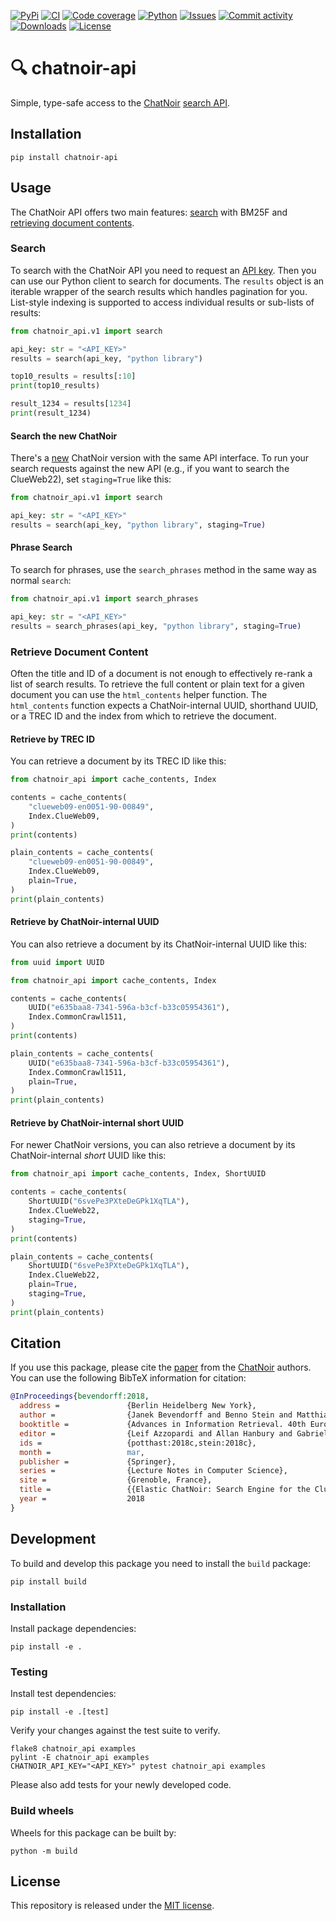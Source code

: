 [![PyPi](https://img.shields.io/pypi/v/chatnoir-api?style=flat-square)](https://pypi.org/project/chatnoir-api/)
[![CI](https://img.shields.io/github/actions/workflow/status/chatnoir-eu/chatnoir-api/ci.yml?branch=main&style=flat-square)](https://github.com/chatnoir-eu/chatnoir-api/actions/workflows/ci.yml)
[![Code coverage](https://img.shields.io/codecov/c/github/chatnoir-eu/chatnoir-api?style=flat-square)](https://codecov.io/github/chatnoir-eu/chatnoir-api/)
[![Python](https://img.shields.io/pypi/pyversions/chatnoir-api?style=flat-square)](https://pypi.org/project/chatnoir-api/)
[![Issues](https://img.shields.io/github/issues/chatnoir-eu/chatnoir-api?style=flat-square)](https://github.com/chatnoir-eu/chatnoir-api/issues)
[![Commit activity](https://img.shields.io/github/commit-activity/m/chatnoir-eu/chatnoir-api?style=flat-square)](https://github.com/chatnoir-eu/chatnoir-api/commits)
[![Downloads](https://img.shields.io/pypi/dm/chatnoir-api?style=flat-square)](https://pypi.org/project/chatnoir-api/)
[![License](https://img.shields.io/github/license/chatnoir-eu/chatnoir-api?style=flat-square)](LICENSE)

# 🔍 chatnoir-api

Simple, type-safe access to the [ChatNoir](https://chatnoir.eu/) [search API](https://chatnoir.eu/doc/api/).

## Installation

```shell
pip install chatnoir-api
```

## Usage
The ChatNoir API offers two main features: [search](#search) with BM25F and [retrieving document contents](#retrieve-document-content).

### Search
To search with the ChatNoir API you need to request an [API key](https://chatnoir.eu/apikey/).
Then you can use our Python client to search for documents.
The `results` object is an iterable wrapper of the search results which handles pagination for you.
List-style indexing is supported to access individual results or sub-lists of results:

```python
from chatnoir_api.v1 import search

api_key: str = "<API_KEY>"
results = search(api_key, "python library")

top10_results = results[:10]
print(top10_results)

result_1234 = results[1234]
print(result_1234)
```

#### Search the new ChatNoir
There's a [new](https://chatnoir.web.webis.de/) ChatNoir version with the same API interface. To run your search requests against the new API (e.g., if you want to search the ClueWeb22), set `staging=True` like this:

```python
from chatnoir_api.v1 import search

api_key: str = "<API_KEY>"
results = search(api_key, "python library", staging=True)
```

#### Phrase Search
To search for phrases, use the `search_phrases` method in the same way as normal `search`:

```python
from chatnoir_api.v1 import search_phrases

api_key: str = "<API_KEY>"
results = search_phrases(api_key, "python library", staging=True)
```

### Retrieve Document Content
Often the title and ID of a document is not enough to effectively re-rank a list of search results.
To retrieve the full content or plain text for a given document you can use the `html_contents` helper function.
The `html_contents` function expects a ChatNoir-internal UUID, shorthand UUID, or a TREC ID 
and the index from which to retrieve the document.

#### Retrieve by TREC ID
You can retrieve a document by its TREC ID like this:

```python
from chatnoir_api import cache_contents, Index

contents = cache_contents(
    "clueweb09-en0051-90-00849",
    Index.ClueWeb09,
)
print(contents)

plain_contents = cache_contents(
    "clueweb09-en0051-90-00849",
    Index.ClueWeb09,
    plain=True,
)
print(plain_contents)
```

#### Retrieve by ChatNoir-internal UUID
You can also retrieve a document by its ChatNoir-internal UUID like this:

```python
from uuid import UUID

from chatnoir_api import cache_contents, Index

contents = cache_contents(
    UUID("e635baa8-7341-596a-b3cf-b33c05954361"),
    Index.CommonCrawl1511,
)
print(contents)

plain_contents = cache_contents(
    UUID("e635baa8-7341-596a-b3cf-b33c05954361"),
    Index.CommonCrawl1511,
    plain=True,
)
print(plain_contents)
```

#### Retrieve by ChatNoir-internal short UUID
For newer ChatNoir versions, you can also retrieve a document by its ChatNoir-internal _short_ UUID like this:

```python
from chatnoir_api import cache_contents, Index, ShortUUID

contents = cache_contents(
    ShortUUID("6svePe3PXteDeGPk1XqTLA"),
    Index.ClueWeb22,
    staging=True,
)
print(contents)

plain_contents = cache_contents(
    ShortUUID("6svePe3PXteDeGPk1XqTLA"),
    Index.ClueWeb22,
    plain=True,
    staging=True,
)
print(plain_contents)
```

## Citation

If you use this package, please cite the [paper](https://webis.de/publications.html#bevendorff_2018)
from the [ChatNoir](https://github.com/chatnoir-eu) authors. 
You can use the following BibTeX information for citation:

```bibtex
@InProceedings{bevendorff:2018,
  address =               {Berlin Heidelberg New York},
  author =                {Janek Bevendorff and Benno Stein and Matthias Hagen and Martin Potthast},
  booktitle =             {Advances in Information Retrieval. 40th European Conference on IR Research (ECIR 2018)},
  editor =                {Leif Azzopardi and Allan Hanbury and Gabriella Pasi and Benjamin Piwowarski},
  ids =                   {potthast:2018c,stein:2018c},
  month =                 mar,
  publisher =             {Springer},
  series =                {Lecture Notes in Computer Science},
  site =                  {Grenoble, France},
  title =                 {{Elastic ChatNoir: Search Engine for the ClueWeb and the Common Crawl}},
  year =                  2018
}
```

## Development

To build and develop this package you need to install the `build` package:

```shell
pip install build
```

### Installation

Install package dependencies:

```shell
pip install -e .
```

### Testing

Install test dependencies:

```shell
pip install -e .[test]
```

Verify your changes against the test suite to verify.

```shell
flake8 chatnoir_api examples
pylint -E chatnoir_api examples
CHATNOIR_API_KEY="<API_KEY>" pytest chatnoir_api examples
```

Please also add tests for your newly developed code.

### Build wheels

Wheels for this package can be built by:

```shell
python -m build
```

## License

This repository is released under the [MIT license](LICENSE).
